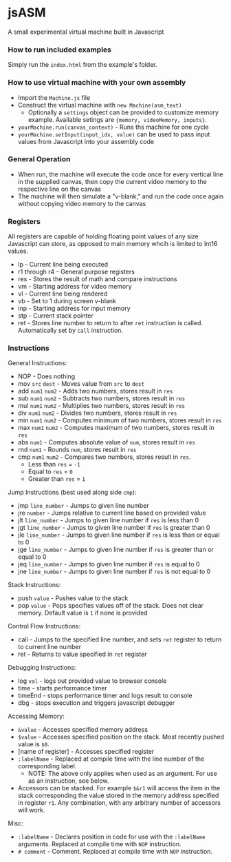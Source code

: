 # jsASM

A small experimental virtual machine built in Javascript

### How to run included examples

Simply run the `index.html` from the example's folder.

### How to use virtual machine with your own assembly

- Import the `Machine.js` file
- Construct the virtual machine with `new Machine(asm_text)`
    - Optionally a `settings` object can be provided to customize memory example. Available setings are `{memory, videoMemory, inputs}`.
- `yourMachine.run(canvas_context)` - Runs ths machine for one cycle
- `yourMachine.setInput(input_idx, value)` can be used to pass input values from Javascript into your assembly code

### General Operation

- When run, the machine will execute the code once for every vertical line in the supplied canvas, then copy the current video memory to the respective line on the canvas
- The machine will then simulate a "v-blank," and run the code once again without copying video memory to the canvas

### Registers

All registers are capable of holding floating point values of any size Javascript can store, as opposed to main memory whcih is limited to Int16 values.

- lp - Current line being executed
- r1 through r4 - General purpose registers
- res - Stores the result of math and compare instructions
- vm - Starting address for video memory
- vl - Current line being rendered
- vb - Set to 1 during screen v-blank
- inp - Starting address for input memory
- stp - Current stack pointer
- ret - Stores line number to return to after `ret` instruction is called. Automatically set by `call` instruction.


### Instructions

General Instructions:

- NOP - Does nothing
- mov `src` `dest` - Moves value from `src` to `dest`
- add `num1` `num2` - Adds two numbers, stores result in `res`
- sub `num1` `num2` - Subtracts two numbers, stores result in `res`
- mul `num1` `num2` - Multiplies two numbers, stores result in `res`
- div `num1` `num2` - Divides two numbers, stores result in `res`
- min `num1` `num2` - Computes minimum of two numbers, stores result in `res`
- max `num1` `num2` - Computes maximum of two numbers, stores result in `res`
- abs `num1` - Computes absolute value of `num`, stores result in `res`
- rnd `num1` - Rounds `num`, stores result in `res`
- cmp `num1` `num2` - Compares two numbers, stores result in `res`.
    - Less than `res` = `-1`
    - Equal to `res` = `0`
    - Greater than `res` = `1`

Jump Instructions (best used along side `cmp`):

- jmp `line_number` - Jumps to given line number
- jre `number` - Jumps relative to current line based on provided value
- jlt `line_number` - Jumps to given line number if `res` is less than 0
- jgt `line_number` - Jumps to given line number if `res` is greater than 0
- jle `line_number` - Jumps to given line number if `res` is less than or equal to 0
- jge `line_number` - Jumps to given line number if `res` is greater than or equal to 0
- jeq `line_number` - Jumps to given line number if `res` is equal to 0
- jne `line_number` - Jumps to given line number if `res` is not equal to 0

Stack Instructions:

- push `value` - Pushes value to the stack
- pop `value` - Pops specifies values off of the stack. Does not clear memory. Default value is `1` if none is provided

Control Flow Instructions:

- call - Jumps to the specified line number, and sets `ret` register to return to current line number
- ret - Returns to value specified in `ret` register

Debugging Instructions:

- log `val` - logs out provided value to browser console
- time - starts performance timer
- timeEnd - stops performance timer and logs result to console
- dbg - stops execution and triggers javascript debugger

Accessing Memory:

- `&value` - Accesses specified memory address
- `$value` - Accesses specified position on the stack. Most recently pushed value is `$0`.
- [name of register] - Accesses specified register
- `:labelName` - Replaced at compile time with the line number of the corresponding label.
    - NOTE: The above only applies when used as an argument. For use as an instruction, see below.
- Accessors can be stacked. For example `$&r1` will access the item in the stack corresponding the value stored in the memory address specified in register `r1`. Any combination, with any arbitrary number of accessors will work.

Misc:

- `:labelName` - Declares position in code for use with the `:labelName` arguments. Replaced at compile time with `NOP` instruction.
- `# comment` - Comment. Replaced at compile time with `NOP` instruction.